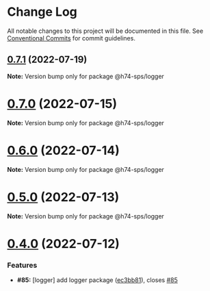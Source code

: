 # Change Log

All notable changes to this project will be documented in this file.
See [Conventional Commits](https://conventionalcommits.org) for commit guidelines.

## [0.7.1](https://github.com/hooked74/sps/compare/v0.7.0...v0.7.1) (2022-07-19)

**Note:** Version bump only for package @h74-sps/logger





# [0.7.0](https://github.com/hooked74/sps/compare/v0.6.0...v0.7.0) (2022-07-15)

**Note:** Version bump only for package @h74-sps/logger





# [0.6.0](https://github.com/hooked74/sps/compare/v0.5.0...v0.6.0) (2022-07-14)

**Note:** Version bump only for package @h74-sps/logger





# [0.5.0](https://github.com/hooked74/sps/compare/v0.4.0...v0.5.0) (2022-07-13)

**Note:** Version bump only for package @h74-sps/logger





# [0.4.0](https://github.com/hooked74/sps/compare/v0.3.2...v0.4.0) (2022-07-12)


### Features

* **#85:** [logger] add logger package ([ec3bb81](https://github.com/hooked74/sps/commit/ec3bb81c59740e0ca7b8be0e9dcd6e35564d8621)), closes [#85](https://github.com/hooked74/sps/issues/85)
